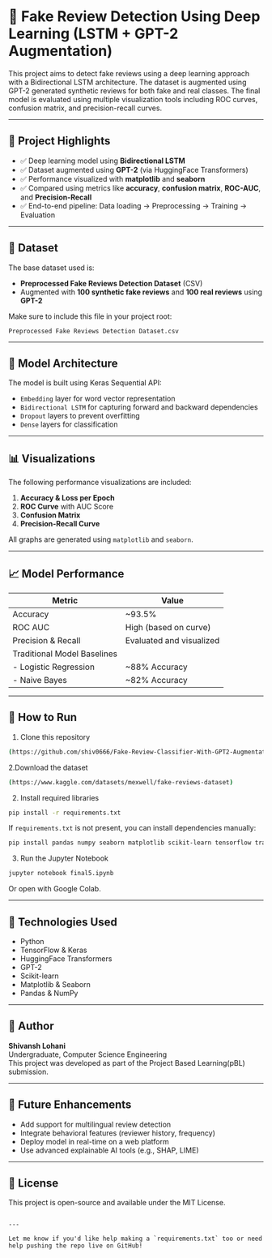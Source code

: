 # 🧠 Fake Review Detection Using Deep Learning (LSTM + GPT-2 Augmentation)

This project aims to detect fake reviews using a deep learning approach with a Bidirectional LSTM architecture. The dataset is augmented using GPT-2 generated synthetic reviews for both fake and real classes. The final model is evaluated using multiple visualization tools including ROC curves, confusion matrix, and precision-recall curves.

---

## 📌 Project Highlights

- ✅ Deep learning model using **Bidirectional LSTM**
- ✅ Dataset augmented using **GPT-2** (via HuggingFace Transformers)
- ✅ Performance visualized with **matplotlib** and **seaborn**
- ✅ Compared using metrics like **accuracy**, **confusion matrix**, **ROC-AUC**, and **Precision-Recall**
- ✅ End-to-end pipeline: Data loading → Preprocessing → Training → Evaluation

---

## 📂 Dataset

The base dataset used is:

- **Preprocessed Fake Reviews Detection Dataset** (CSV)
- Augmented with **100 synthetic fake reviews** and **100 real reviews** using **GPT-2**

Make sure to include this file in your project root:
```plaintext
Preprocessed Fake Reviews Detection Dataset.csv
```

---

## 🚀 Model Architecture

The model is built using Keras Sequential API:

- `Embedding` layer for word vector representation
- `Bidirectional LSTM` for capturing forward and backward dependencies
- `Dropout` layers to prevent overfitting
- `Dense` layers for classification

---

## 📊 Visualizations

The following performance visualizations are included:

1. **Accuracy & Loss per Epoch**
2. **ROC Curve** with AUC Score
3. **Confusion Matrix**
4. **Precision-Recall Curve**

All graphs are generated using `matplotlib` and `seaborn`.

---

## 📈 Model Performance

| Metric         | Value     |
|----------------|-----------|
| Accuracy       | ~93.5%    |
| ROC AUC        | High (based on curve) |
| Precision & Recall | Evaluated and visualized |
| Traditional Model Baselines |
| - Logistic Regression | ~88% Accuracy |
| - Naive Bayes         | ~82% Accuracy |

---

## 🧪 How to Run

1. Clone this repository
```bash
(https://github.com/shiv0666/Fake-Review-Classifier-With-GPT2-Augmentation/tree/main)
```

2.Download the dataset
```bash
(https://www.kaggle.com/datasets/mexwell/fake-reviews-dataset)
```


2. Install required libraries
```bash
pip install -r requirements.txt
```

If `requirements.txt` is not present, you can install dependencies manually:
```bash
pip install pandas numpy seaborn matplotlib scikit-learn tensorflow transformers
```

3. Run the Jupyter Notebook
```bash
jupyter notebook final5.ipynb
```

Or open with Google Colab.


---

## 🧠 Technologies Used

- Python
- TensorFlow & Keras
- HuggingFace Transformers
- GPT-2
- Scikit-learn
- Matplotlib & Seaborn
- Pandas & NumPy

---

## 📝 Author

**Shivansh Lohani**  
Undergraduate, Computer Science Engineering  
This project was developed as part of the Project Based Learning(pBL) submission.

---

## 📌 Future Enhancements

- Add support for multilingual review detection
- Integrate behavioral features (reviewer history, frequency)
- Deploy model in real-time on a web platform
- Use advanced explainable AI tools (e.g., SHAP, LIME)

---

## 📄 License

This project is open-source and available under the MIT License.

```

---

Let me know if you'd like help making a `requirements.txt` too or need help pushing the repo live on GitHub!

